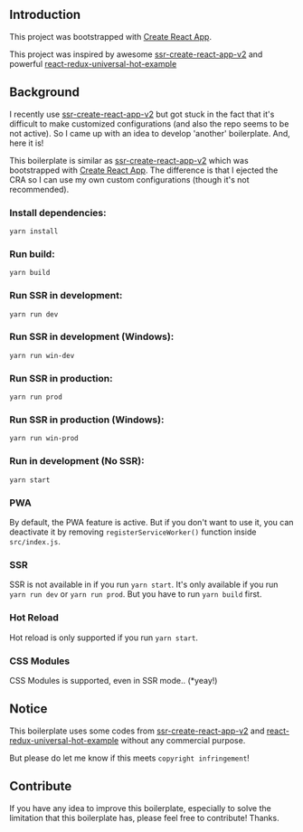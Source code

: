Introduction
------------

This project was bootstrapped with [Create React App](https://github.com/facebookincubator/create-react-app).

This project was inspired by awesome [ssr-create-react-app-v2](github.com/ayroblu/ssr-create-react-app-v2) and powerful [react-redux-universal-hot-example](https://github.com/erikras/react-redux-universal-hot-example)



Background
----------

I recently use [ssr-create-react-app-v2](github.com/ayroblu/ssr-create-react-app-v2) but got stuck in the fact that it's difficult to make customized configurations (and also the repo seems to be not active). So I came up with an idea to develop 'another' boilerplate. And, here it is!

This boilerplate is similar as [ssr-create-react-app-v2](github.com/ayroblu/ssr-create-react-app-v2) which was bootstrapped with [Create React App](https://github.com/facebookincubator/create-react-app). The difference is that I ejected the CRA so I can use my own custom configurations (though it's not recommended).

### Install dependencies:
```
yarn install
```

### Run build:
```
yarn build
```

### Run SSR in development:
```
yarn run dev
```

### Run SSR in development (Windows):
```
yarn run win-dev
```

### Run SSR in production:
```
yarn run prod
```

### Run SSR in production (Windows):
```
yarn run win-prod
```

### Run in development (No SSR):
```
yarn start
```

### PWA

By default, the PWA feature is active. But if you don't want to use it, you can deactivate it by removing `registerServiceWorker()` function inside `src/index.js`.

### SSR

SSR is not available in if you run `yarn start`. It's only available if you run `yarn run dev` or `yarn run prod`. But you have to run `yarn build` first.

### Hot Reload

Hot reload is only supported if you run `yarn start`.

### CSS Modules

CSS Modules is supported, even in SSR mode.. (*yeay!)

Notice
------

This boilerplate uses some codes from [ssr-create-react-app-v2](github.com/ayroblu/ssr-create-react-app-v2) and [react-redux-universal-hot-example](https://github.com/erikras/react-redux-universal-hot-example) without any commercial purpose.

But please do let me know if this meets `copyright infringement`!

Contribute
----------

If you have any idea to improve this boilerplate, especially to solve the limitation that this boilerplate has, please feel free to contribute! Thanks.
